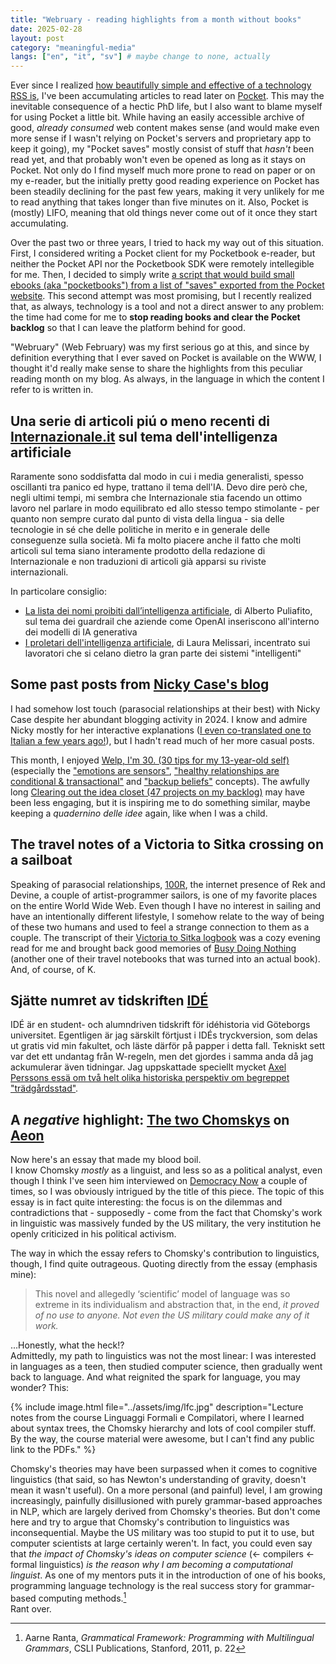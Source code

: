 ```yaml
---
title: "Webruary - reading highlights from a month without books"
date: 2025-02-28
layout: post
category: "meaningful-media"
langs: ["en", "it", "sv"] # maybe change to none, actually
---
```


Ever since I realized [how beautifully simple and effective of a technology RSS is](https://harisont.github.io/l-informatico-di-famiglia/2022/03/05/rss-en.html), I've been accumulating articles to read later on [Pocket](https://getpocket.com).
This may the inevitable consequence of a hectic PhD life, but I also want to blame myself for using Pocket a little bit. 
While having an easily accessible archive of good, _already consumed_ web content makes sense (and would make even more sense if I wasn't relying on Pocket's servers and proprietary app to keep it going), my "Pocket saves" mostly consist of stuff that _hasn't_ been read yet, and that probably won't even be opened as long as it stays on Pocket.
Not only do I find myself much more prone to read on paper or on my e-reader, but the initially pretty good reading experience on Pocket has been steadily declining for the past few years, making it very unlikely for me to read anything that takes longer than five minutes on it.
Also, Pocket is (mostly) LIFO, meaning that old things never come out of it once they start accumulating.

Over the past two or three years, I tried to hack my way out of this situation.
First, I considered writing a Pocket client for my Pocketbook e-reader, but neither the Pocket API nor the Pocketbook SDK were remotely intellegible for me.
Then, I decided to simply write [a script that would build small ebooks (aka "pocketbooks") from a list of "saves" exported from the Pocket website](https://github.com/harisont/pockebooks).
This second attempt was most promising, but I recently realized that, as always, technology is a tool and not a direct answer to any problem: the time had come for me to __stop reading books and clear the Pocket backlog__ so that I can leave the platform behind for good.

"Webruary" (Web February) was my first serious go at this, and since by definition everything that I ever saved on Pocket is available on the WWW, I thought it'd really make sense to share the highlights from this peculiar reading month on my blog.
As always, in the language in which the content I refer to is written in.

## Una serie di articoli piú o meno recenti di [Internazionale.it](https://www.internazionale.it/) sul tema dell'intelligenza artificiale
Raramente sono soddisfatta dal modo in cui i media generalisti, spesso oscillanti tra panico ed hype, trattano il tema dell'IA.
Devo dire però che, negli ultimi tempi, mi sembra che Internazionale stia facendo un ottimo lavoro nel parlare in modo equilibrato ed allo stesso tempo stimolante - per quanto non sempre curato dal punto di vista della lingua - sia delle tecnologie in sé che delle politiche in merito e in generale delle conseguenze sulla società.
Mi fa molto piacere anche il fatto che molti articoli sul tema siano interamente prodotto della redazione di Internazionale e non traduzioni di articoli già apparsi su riviste internazionali.

In particolare consiglio:

- [La lista dei nomi proibiti dall’intelligenza artificiale](https://www.internazionale.it/notizie/alberto-puliafito/2024/12/09/lista-nomi-proibiti-intelligenza-artificiale), di Alberto Puliafito, sul tema dei guardrail che aziende come OpenAI inseriscono all'interno dei modelli di IA generativa
- [I proletari dell'intelligenza artificiale](https://www.internazionale.it/reportage/laura-melissari/2024/08/06/intelligenza-artificiale-lavoratori-sfruttamento), di Laura Melissari, incentrato sui lavoratori che si celano dietro la gran parte dei sistemi "intelligenti"

## Some past posts from [Nicky Case's blog](https://blog.ncase.me/)
I had somehow lost touch (parasocial relationships at their best) with Nicky Case despite her abundant blogging activity in 2024.
I know and admire Nicky mostly for her interactive explanations ([I even co-translated one to Italian a few years ago!](https://harisont.github.io/covid-19/)), but I hadn't read much of her more casual posts.

This month, I enjoyed [ Welp, I'm 30. (30 tips for my 13-year-old self)](https://blog.ncase.me/30/) (especially the ["emotions are sensors"](https://blog.ncase.me/30/#tip_7), ["healthy relationships are conditional & transactional"](https://blog.ncase.me/30/#tip_10) and ["backup beliefs"](https://blog.ncase.me/30/#tip_22) concepts).
The awfully long [Clearing out the idea closet (47 projects on my backlog)](https://blog.ncase.me/backlog/) may have been less engaging, but it is inspiring me to do something similar, maybe keeping a _quadernino delle idee_ again, like when I was a child.

## The travel notes of a Victoria to Sitka crossing on a sailboat
Speaking of parasocial relationships, [100R](https://100r.co/site/home.html), the internet presence of Rek and Devine, a couple of artist-programmer sailors, is one of my favorite places on the entire World Wide Web. 
Even though I have no interest in sailing and have an intentionally different lifestyle, I somehow relate to the way of being of these two humans and used to feel a strange connection to them as a couple.
The transcript of their [Victoria to Sitka logbook](https://100r.co/site/victoria_to_sitka_logbook.html) was a cozy evening read for me and brought back good memories of [Busy Doing Nothing](https://100r.co/site/busy_doing_nothing.html) (another one of their travel notebooks that was turned into an actual book). And, of course, of K.

## Sjätte numret av tidskriften [IDÉ](https://tidskriftenide.com/)
IDÉ är en student- och alumndriven tidskrift för idéhistoria vid Göteborgs universitet.
Egentligen är jag särskilt förtjust i IDÉs tryckversion, som delas ut gratis vid min fakultet, och läste därför på papper i detta fall. 
Tekniskt sett var det ett undantag från W-regeln, men det gjordes i samma anda då jag ackumulerar även tidningar. 
Jag uppskattade speciellt mycket [Axel Perssons essä om två helt olika historiska perspektiv om begreppet "trädgårdsstad"](https://tidskriftenide.com/Axel-Person-Den-foranderliga-tradgardsstaden/).

## A _negative_ highlight: [The two Chomskys](https://aeon.co/essays/an-anthropologist-studies-the-warring-ideas-of-noam-chomsky?utm_source=pocket_shared) on [Aeon](https://aeon.co/)
Now here's an essay that made my blood boil.<br>
I know Chomsky _mostly_ as a linguist, and less so as a political analyst, even though I think I've seen him interviewed on [Democracy Now](https://www.democracynow.org/) a couple of times, so I was obviously intrigued by the title of this piece.
The topic of this essay is in fact quite interesting: the focus is on the dilemmas and contradictions that - supposedly - come from the fact that Chomsky's work in linguistic was massively funded by the US military, the very institution he openly criticized in his political activism.

The way in which the essay refers to Chomsky's contribution to linguistics, though, I find quite outrageous.
Quoting directly from the essay (emphasis mine):

> This novel and allegedly ‘scientific’ model of language was so extreme in its individualism and abstraction that, in the end, _it proved of no use to anyone. Not even the US military could make any of it work._

...Honestly, what the heck!?<br>
Admittedly, my path to linguistics was not the most linear: I was interested in languages as a teen, then studied computer science, then gradually went back to language. 
And what reignited the spark for language, you may wonder? 
This:

{% include image.html file="../assets/img/lfc.jpg" description="Lecture notes from the course Linguaggi Formali e Compilatori, where I learned about syntax trees, the Chomsky hierarchy and lots of cool compiler stuff. By the way, the course material were awesome, but I can't find any public link to the PDFs." %}

Chomsky's theories may have been surpassed when it comes to cognitive linguistics (that said, so has Newton's understanding of gravity, doesn't mean it wasn't useful).
On a more personal (and painful) level, I am growing increasingly, painfully disillusioned with purely grammar-based approaches in NLP, which are largely derived from Chomsky's theories. 
But don't come here and try to argue that Chomsky's contribution to linguistics was inconsequential.
Maybe the US military was too stupid to put it to use, but computer scientists at large certainly weren't.
In fact, you could even say that _the impact of Chomsky's ideas on computer science_ ($\leftarrow$ compilers $\leftarrow$ formal linguistics) _is the reason why I am becoming a computational linguist_.
As one of my mentors puts it in the introduction of one of his books, programming language technology is the real success story for grammar-based computing methods.[^1]<br>
Rant over.

[^1]: Aarne Ranta, _Grammatical Framework: Programming with Multilingual Grammars_, CSLI Publications, Stanford, 2011, p. 22